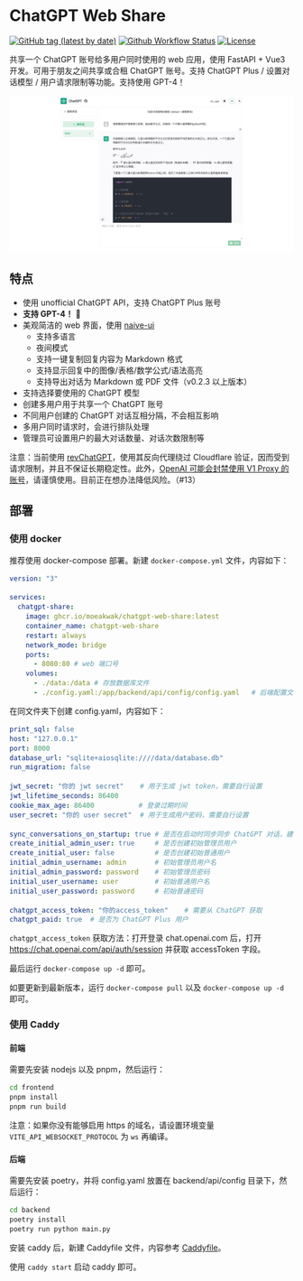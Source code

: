 # ChatGPT Web Share

[![GitHub tag (latest by date)](https://img.shields.io/github/v/tag/moeakwak/chatgpt-web-share?label=container&logo=docker)](https://github.com/moeakwak/chatgpt-web-share/pkgs/container/chatgpt-web-share)
[![Github Workflow Status](https://img.shields.io/github/actions/workflow/status/moeakwak/chatgpt-web-share/docker-image.yml?label=build)](https://github.com/moeakwak/chatgpt-web-share/actions)
[![License](https://img.shields.io/github/license/moeakwak/chatgpt-web-share)](https://github.com/moeakwak/chatgpt-web-share/blob/main/LICENSE)

共享一个 ChatGPT 账号给多用户同时使用的 web 应用，使用 FastAPI + Vue3 开发。可用于朋友之间共享或合租 ChatGPT 账号。支持 ChatGPT Plus / 设置对话模型 / 用户请求限制等功能。支持使用 GPT-4！

![screenshot](screenshot.jpeg)

## 特点

- 使用 unofficial ChatGPT API，支持 ChatGPT Plus 账号
- **支持 GPT-4！** 🥳
- 美观简洁的 web 界面，使用 [naive-ui](https://www.naiveui.com/)
  - 支持多语言
  - 夜间模式
  - 支持一键复制回复内容为 Markdown 格式
  - 支持显示回复中的图像/表格/数学公式/语法高亮
  - 支持导出对话为 Markdown 或 PDF 文件（v0.2.3 以上版本）
- 支持选择要使用的 ChatGPT 模型
- 创建多用户用于共享一个 ChatGPT 账号
- 不同用户创建的 ChatGPT 对话互相分隔，不会相互影响
- 多用户同时请求时，会进行排队处理
- 管理员可设置用户的最大对话数量、对话次数限制等

注意：当前使用 [revChatGPT](https://github.com/acheong08/ChatGPT)，使用其反向代理绕过 Cloudflare 验证，因而受到请求限制，并且不保证长期稳定性。此外，[OpenAI 可能会封禁使用 V1 Proxy 的账号](https://github.com/acheong08/ChatGPT/issues/1158)，请谨慎使用。目前正在想办法降低风险。（#13）

## 部署

### 使用 docker

推荐使用 docker-compose 部署。新建 `docker-compose.yml` 文件，内容如下：

```yaml
version: "3"

services:
  chatgpt-share:
    image: ghcr.io/moeakwak/chatgpt-web-share:latest
    container_name: chatgpt-web-share
    restart: always
    network_mode: bridge
    ports:
      - 8080:80 # web 端口号
    volumes:
      - ./data:/data # 存放数据库文件
      - ./config.yaml:/app/backend/api/config/config.yaml   # 后端配置文件
```

在同文件夹下创建 config.yaml，内容如下：

```yaml
print_sql: false
host: "127.0.0.1"
port: 8000
database_url: "sqlite+aiosqlite:////data/database.db"
run_migration: false

jwt_secret: "你的 jwt secret"    # 用于生成 jwt token，需要自行设置
jwt_lifetime_seconds: 86400
cookie_max_age: 86400           # 登录过期时间
user_secret: "你的 user secret"  # 用于生成用户密码，需要自行设置

sync_conversations_on_startup: true # 是否在启动时同步同步 ChatGPT 对话，建议启用
create_initial_admin_user: true     # 是否创建初始管理员用户
create_initial_user: false          # 是否创建初始普通用户
initial_admin_username: admin       # 初始管理员用户名
initial_admin_password: password    # 初始管理员密码
initial_user_username: user         # 初始普通用户名
initial_user_password: password     # 初始普通密码

chatgpt_access_token: "你的access_token"    # 需要从 ChatGPT 获取
chatgpt_paid: true  # 是否为 ChatGPT Plus 用户
```

`chatgpt_access_token` 获取方法：打开登录 chat.openai.com 后，打开 https://chat.openai.com/api/auth/session 并获取 accessToken 字段。

最后运行 `docker-compose up -d` 即可。

如要更新到最新版本，运行 `docker-compose pull` 以及 `docker-compose up -d` 即可。

### 使用 Caddy

#### 前端

需要先安装 nodejs 以及 pnpm，然后运行：

```bash
cd frontend
pnpm install
pnpm run build
```

注意：如果你没有能够启用 https 的域名，请设置环境变量 `VITE_API_WEBSOCKET_PROTOCOL` 为 `ws` 再编译。

#### 后端

需要先安装 poetry，并将 config.yaml 放置在 backend/api/config 目录下，然后运行：

```bash
cd backend
poetry install
poetry run python main.py
```

安装 caddy 后，新建 Caddyfile 文件，内容参考 [Caddyfile](Caddyfile)。

使用 `caddy start` 启动 caddy 即可。